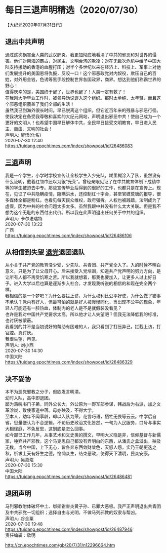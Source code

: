# 每日三退声明精选（2020/07/30）
  
  
【大纪元2020年07月31日讯】  
## 退出中共声明  
通过这次祸害全人类的武汉肺炎，我更加彻底地看清了中共的邪恶和对世界的侵害。他们对南海的霸占，对民主、文明台湾的欺凌；对在无数次危机中给予中国大陆支持援助的香港的血腥打压；对半个多世纪以来在经济上、科技上、军事上对他们发展提升的美国恩将仇报，反咬一口！这个邪恶政党对内奴役，欺压自己的百姓，对外用金钱，色诱等黑手段控制世界各国政界，商界。想达到他们称霸世界的野心！  
值得庆幸的是，美国终于醒了，世界也醒了！人类一定有救了！  
在我刚大学毕业工作时，被领导劝说误入这个组织。那时太单纯、太年轻，而且这个邪恶组织覆盖了我们全部的生活！  
虽然我已到海外很长时间，早已脱离这个组织。但它近百年来的残暴与邪恶行径。使我决定在备受我尊敬和喜欢的大纪元网站，声明退出邪恶中共！使自己成为一个更好的文明人！也希望中国早日解体中共，全民早日接受文明教育，早日进入民主、自由、文明的社会！  
声明人: 醒悟(化名)  
2020-07-30 12:40  
https://tuidang.epochtimes.com/index/showpost/id/26486083  
## <a href="http://cn.epochtimes.com/gb/tag/%E4%B8%89%E9%80%80.html">三退</a>声明  
我是一个学生，小学时学校宣传让全校学生入少先队，糊里糊涂入了队，虽然没有什么证明，戴着红领巾还以为很“光荣”。曾经亲眼见证了在中共教育体制下成绩中等的学生被迫去中专。那些宣传毕业后得到的很好的工作，也都只是在宣传上。现在，见证了中共隐瞒疫情，隐瞒洪水，还控制红十字会，甚至官媒荒唐的报导，很多媒体全都是粉红。也看见每天民众维权，政府强拆。人权也被践踏，法制成为了虚假。因为中共的社会问题太多太多。虽然我跟中共没有什么太大关联。但是我不想为这个无耻的东西付出代价。所以我在此声明退出任何关于中共的组织。  
声明人: 卡尔法瑞特  
2020-07-30 13:22  
广西  
https://tuidang.epochtimes.com/index/showpost/id/26486106  
## 从相信到失望 <a href="http://cn.epochtimes.com/gb/tag/%E9%80%80%E5%85%9A.html">退党</a>退团退队  
从小关于共产党的教育没少受，少先队、共青团、共产党全入了。入的时候不明白意义，只是为了让父母开心。后来接受入党培训，知道共产党声明的努力方向，是让所有人都不再受饥寒之苦。所以我就想着，那我也要加入，让更多人过上好日子。进入大学以后也算是逐渐步入社会，才发现我听说的相信的和现在完全两个样。  
我相信的是一个梦吧？为什么要拦上访，为什么权利比公平好使，为什么做了错事不承认？党内有好人，但最可怕的就是好人被慢慢同化，当出现不公平的现象，年轻人可能还有一腔热血，体制内的老人是不是就假装没看见？  
也许是我对中国共产党要求太高，所以他才让人失望吧？但我无法降低我的标准，也讨厌被蒙蔽。  
我看到的并不是当初说好的帮助有困难的人，我只看到了打压异己，拦截上访，打官腔。真讨厌。  
我很失望，再见。  
声明人: 刘小西  
2020-07-30 14:30  
中国大陆  
https://tuidang.epochtimes.com/index/showpost/id/26486329  
## 决不妥协  
本不为恶党邪教之分子，但欲发言明清。  
幼时入队，高中即退团。  
鄙为落魄书门子弟，同外公长大，外公原为一野军部参谋，韩战后为右派，加之文革涂炭，致使家道中落。母亦殃及，不得大学。  
至本人，幼年不闻事龄，却以入队为荣，花言巧语，牺牲无畏等云云。中学后自省，思量便认为不合逻辑，不论历史政治文化皆然，一句为人民服务，口号与事实大相径庭，不免反思，这到底是怎么回事。  
如今鄙已工作几年，从事艺术和文史类的撰文，早明大义晓是非，信仰基督与新儒家，唾弃共产邪教，这个马克思自己都没有弄明白的东西，从潘氏之盒溢出，殃及无数，当今中国，上下无心，皆各奔东西敛财敛色，天怒人怨，实乃王朝更迭之秋，祈求上天有好生之德，怜悯众生，结束恶政，使得天下清明，民众安康。  
声明人: 吴嘉煜  
2020-07-30 15:30  
中国大陆  
https://tuidang.epochtimes.com/index/showpost/id/26486481  
## 退团声明  
马列邪教附体破坏中土、绑架钳害炎黄子孙、已罪大恶极。我严正声明退出共青团及中共邪党一切组织；选择自由与光明，不做马列邪教的奴隶与帮凶。  
声明人: 谷金粟  
2020-07-30 19:48  
https://tuidang.epochtimes.com/index/showpost/id/26487946  
责任编辑：欣明  
  
  
  
http://cn.epochtimes.com/gb/20/7/31/n12296664.htm
